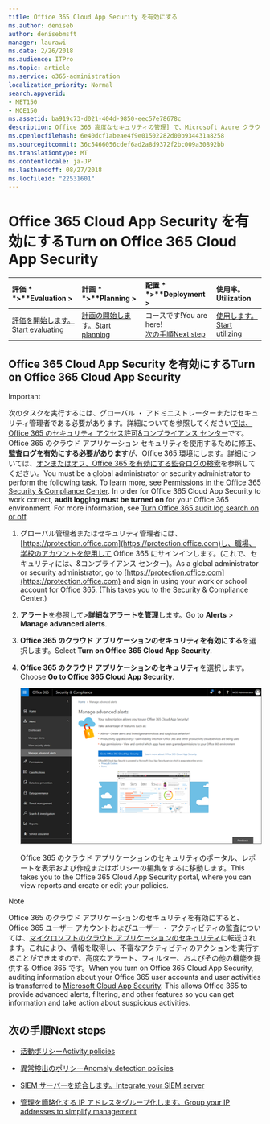 ```yaml
---
title: Office 365 Cloud App Security を有効にする
ms.author: deniseb
author: denisebmsft
manager: laurawi
ms.date: 2/26/2018
ms.audience: ITPro
ms.topic: article
ms.service: o365-administration
localization_priority: Normal
search.appverid:
- MET150
- MOE150
ms.assetid: ba919c73-d021-404d-9850-eec57e78678c
description: Office 365 高度なセキュリティの管理] で、Microsoft Azure クラウド アプリケーションのセキュリティでの電源をオンにする方法については、この資料を参照してください。
ms.openlocfilehash: 6e40dcf1abeae4f9e01502282d00b934431a8258
ms.sourcegitcommit: 36c5466056cdef6ad2a8d9372f2bc009a30892bb
ms.translationtype: MT
ms.contentlocale: ja-JP
ms.lasthandoff: 08/27/2018
ms.locfileid: "22531601"
---
```

# <a name="turn-on-office-365-cloud-app-security"></a><span data-ttu-id="04647-103">Office 365 Cloud App Security を有効にする</span><span class="sxs-lookup"><span data-stu-id="04647-103">Turn on Office 365 Cloud App Security</span></span>
  
|<span data-ttu-id="04647-104">評価 * *\>**</span><span class="sxs-lookup"><span data-stu-id="04647-104">****Evaluation** \>**</span></span>|<span data-ttu-id="04647-105">計画 * *\>**</span><span class="sxs-lookup"><span data-stu-id="04647-105">****Planning** \>**</span></span>|<span data-ttu-id="04647-106">配置 * *\>**</span><span class="sxs-lookup"><span data-stu-id="04647-106">****Deployment** \>**</span></span>|<span data-ttu-id="04647-107">使用率。</span><span class="sxs-lookup"><span data-stu-id="04647-107">****Utilization****</span></span>|
|:-----|:-----|:-----|:-----|
|[<span data-ttu-id="04647-108">評価を開始します。</span><span class="sxs-lookup"><span data-stu-id="04647-108">Start evaluating</span></span>](office-365-cas-overview.md) <br/> |[<span data-ttu-id="04647-109">計画の開始します。</span><span class="sxs-lookup"><span data-stu-id="04647-109">Start planning</span></span>](get-ready-for-office-365-cas.md) <br/> |<span data-ttu-id="04647-110">コースです!</span><span class="sxs-lookup"><span data-stu-id="04647-110">You are here!</span></span>  <br/> [<span data-ttu-id="04647-111">次の手順</span><span class="sxs-lookup"><span data-stu-id="04647-111">Next step</span></span>](activity-policies-and-alerts.md) <br/> |[<span data-ttu-id="04647-112">使用します。</span><span class="sxs-lookup"><span data-stu-id="04647-112">Start utilizing</span></span>](utilization-activities-for-ocas.md) <br/> |
  
## <a name="turn-on-office-365-cloud-app-security"></a><span data-ttu-id="04647-113">Office 365 Cloud App Security を有効にする</span><span class="sxs-lookup"><span data-stu-id="04647-113">Turn on Office 365 Cloud App Security</span></span>

> [!IMPORTANT]
> <span data-ttu-id="04647-p101">次のタスクを実行するには、グローバル ・ アドミニストレーターまたはセキュリティ管理者である必要があります。詳細についてを参照してください[では、Office 365 のセキュリティ アクセス許可&amp;コンプライアンス センター](permissions-in-the-security-and-compliance-center.md)です。Office 365 のクラウド アプリケーション セキュリティを使用するために修正、**監査ログを有効にする必要があります**が、Office 365 環境にします。詳細については、[オンまたはオフ、Office 365 を有効にする監査ログの検索](turn-audit-log-search-on-or-off.md)を参照してください。</span><span class="sxs-lookup"><span data-stu-id="04647-p101">You must be a global administrator or security administrator to perform the following task. To learn more, see [Permissions in the Office 365 Security &amp; Compliance Center](permissions-in-the-security-and-compliance-center.md). In order for Office 365 Cloud App Security to work correct, **audit logging must be turned on** for your Office 365 environment. For more information, see [Turn Office 365 audit log search on or off](turn-audit-log-search-on-or-off.md).</span></span> 
  
1. <span data-ttu-id="04647-p102">グローバル管理者またはセキュリティ管理者には、[https://protection.office.com](https://protection.office.com)し、職場、学校のアカウントを使用して Office 365 にサインインします。(これで、セキュリティには、&amp;コンプライアンス センター)。</span><span class="sxs-lookup"><span data-stu-id="04647-p102">As a global administrator or security administrator, go to [https://protection.office.com](https://protection.office.com) and sign in using your work or school account for Office 365. (This takes you to the Security &amp; Compliance Center.)</span></span> 
    
2. <span data-ttu-id="04647-120">**アラート**を参照して\>**詳細なアラートを管理**します。</span><span class="sxs-lookup"><span data-stu-id="04647-120">Go to **Alerts** \> **Manage advanced alerts**.</span></span>
    
3. <span data-ttu-id="04647-121">**Office 365 のクラウド アプリケーションのセキュリティを有効にする**を選択します。</span><span class="sxs-lookup"><span data-stu-id="04647-121">Select **Turn on Office 365 Cloud App Security**.</span></span>
    
4. <span data-ttu-id="04647-122">**Office 365 のクラウド アプリケーションのセキュリティ**を選択します。</span><span class="sxs-lookup"><span data-stu-id="04647-122">Choose **Go to Office 365 Cloud App Security**.</span></span>
    
    ![セキュリティ&amp;コンプライアンス センターでは、Office 365 のクラウド アプリケーションのセキュリティに移動するのには高度な通知の管理を選択します。](media/958632d4-03e3-4ade-8e22-d5509db6fca7.png)
  
    <span data-ttu-id="04647-124">Office 365 のクラウド アプリケーションのセキュリティのポータル、レポートを表示および作成またはポリシーの編集をするに移動します。</span><span class="sxs-lookup"><span data-stu-id="04647-124">This takes you to the Office 365 Cloud App Security portal, where you can view reports and create or edit your policies.</span></span>
    
> [!NOTE]
> <span data-ttu-id="04647-p103">Office 365 のクラウド アプリケーションのセキュリティを有効にすると、Office 365 ユーザー アカウントおよびユーザー ・ アクティビティの監査については、[マイクロソフトのクラウド アプリケーションのセキュリティ](https://aka.ms/whatiscas)に転送されます。これにより、情報を取得し、不審なアクティビティのアクションを実行することができますので、高度なアラート、フィルター、およびその他の機能を提供する Office 365 です。</span><span class="sxs-lookup"><span data-stu-id="04647-p103">When you turn on Office 365 Cloud App Security, auditing information about your Office 365 user accounts and user activities is transferred to [Microsoft Cloud App Security](https://aka.ms/whatiscas). This allows Office 365 to provide advanced alerts, filtering, and other features so you can get information and take action about suspicious activities.</span></span> 
  
## <a name="next-steps"></a><span data-ttu-id="04647-127">次の手順</span><span class="sxs-lookup"><span data-stu-id="04647-127">Next steps</span></span>

- [<span data-ttu-id="04647-128">活動ポリシー</span><span class="sxs-lookup"><span data-stu-id="04647-128">Activity policies</span></span>](activity-policies-and-alerts.md)
    
- [<span data-ttu-id="04647-129">異常検出のポリシー</span><span class="sxs-lookup"><span data-stu-id="04647-129">Anomaly detection policies</span></span>](anomaly-detection-policies-in-ocas.md)
    
- [<span data-ttu-id="04647-130">SIEM サーバーを統合します。</span><span class="sxs-lookup"><span data-stu-id="04647-130">Integrate your SIEM server</span></span>](integrate-your-siem-server-with-office-365-cas.md)
    
- [<span data-ttu-id="04647-131">管理を簡略化する IP アドレスをグループ化します。</span><span class="sxs-lookup"><span data-stu-id="04647-131">Group your IP addresses to simplify management</span></span>](group-your-ip-addresses-in-ocas.md)
    

